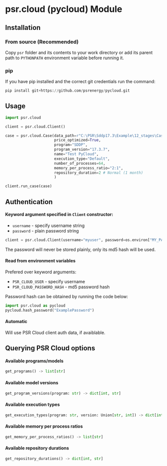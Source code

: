 # psr.cloud (pycloud) Module

## Installation

### From source (Recommended)

Copy `psr` folder and its contents to your work directory or add its parent path to `PYTHONPATH` environment variable before running it.

### pip

If you have pip installed and the correct git credentials run the command:

```python
pip install git+https://github.com/psrenergy/pycloud.git
```

## Usage

```python
import psr.cloud

client = psr.cloud.Client()

case = psr.cloud.Case(data_path=r"C:\PSR\Sddp17.3\Example\12_stages\Case21",
                      price_optimized=True,
                      program="SDDP",
                      program_version="17.3.7",
                      name="Test PyCloud",
                      execution_type="Default",
                      number_of_processes=64,
                      memory_per_process_ratio="2:1",
                      repository_duration=2 # Normal (1 month)
                      )

client.run_case(case)
```

## Authentication

#### Keyword argument specified in `Client` constructor:

- `username` - specify username string
- `password` - plain password string

```python
client = psr.cloud.Client(username="myuser", password=os.environ["MY_PASSWORD"])
```

The password will never be stored plainly, only its md5 hash will be used.

#### Read from environment variables

Prefered over keyword arguments:

- `PSR_CLOUD_USER` - specify username
- `PSR_CLOUD_PASSWORD_HASH` - md5 password hash

Password hash can be obtained by running the code below:

```python
import psr.cloud as pycloud
pycloud.hash_password("ExamplePassword")
```


#### Automatic

Will use PSR Cloud client auth data, if avaiblable.

## Querying PSR Cloud options

#### Available programs/models

```python
get_programs() -> list[str]
```

#### Available model versions

```python
get_program_versions(program: str) -> dict[int, str]
```

#### Available execution types

```python
get_execution_types(program: str, version: Union[str, int]) -> dict[int, str]
```

#### Available memory per process ratios

```python
get_memory_per_process_ratios() -> list[str]
```

#### Available repository durations

```python
get_repository_durations() -> dict[int, str]
```
